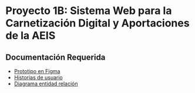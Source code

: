 # Proyecto 1B: Sistema Web para la Carnetización Digital y Aportaciones de la AEIS

## Documentación Requerida
- [Prototipo en Figma](https://www.figma.com/file/8CXCZXPZ8aDTzYrJ6LMiwq/SCAD-AEIS?node-id=5%3A0)
- [Historias de usuario](https://trello.com/b/QBnu7xKF/proyecto-carnetizacion-digital)
- [Diagrama entidad relación](https://epnecuador-my.sharepoint.com/:i:/g/personal/luis_llanganate_epn_edu_ec/ETuw_XU7ZSdPuf0GVMfAmX4BRpp71M_ahLX1EAg_czq2wQ?e=k61zEn)
